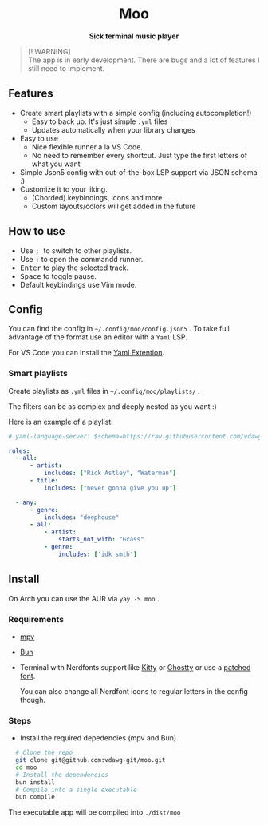 <div align="center">

<h1>Moo</h1>
<b>Sick terminal music player </b>
</br>

</div>

> [! WARNING]  
> The app is in early development. There are bugs and a lot of features I still need to implement.

## Features

* Create smart playlists with a simple config (including autocompletion!)
  + Easy to back up. It's just simple `.yml` files
  + Updates automatically when your library changes
* Easy to use
  + Nice flexible runner a la VS Code.
  + No need to remember every shortcut. Just type the first letters of what you want
* Simple Json5 config with out-of-the-box LSP support via JSON schema :)
* Customize it to your liking.
  + (Chorded) keybindings, icons and more
  + Custom layouts/colors will get added in the future

## How to use

* Use <kbd>; </kbd> to switch to other playlists.
* Use <kbd>:</kbd> to open the commandd runner.
* <kbd>Enter</kbd> to play the selected track.
* <kbd>Space</kbd> to toggle pause.
* Default keybindings use Vim mode.

## Config

You can find the config in `~/.config/moo/config.json5` .
To take full advantage of the format use an editor with a `Yaml` LSP.

For VS Code you can install the [Yaml Extention](https://marketplace.visualstudio.com/items?itemName=redhat.vscode-yaml).

### Smart playlists

Create playlists as `.yml` files in `~/.config/moo/playlists/` .

The filters can be as complex and deeply nested as you want :)

Here is an example of a playlist:

```yaml
# yaml-language-server: $schema=https://raw.githubusercontent.com/vdawg-git/moo/refs/heads/main/other/schemas/mooPlaylist.json

rules:
  - all:
      - artist:
          includes: ["Rick Astley", "Waterman"]
      - title:
          includes: ["never gonna give you up"]

  - any:
      - genre:
          includes: "deephouse"
      - all:
          - artist:
              starts_not_with: "Grass"
          - genre:
              includes: ['idk smth']
```

## Install

On Arch you can use the AUR via `yay -S moo` .

### Requirements

* [mpv](https://mpv.io/)
* [Bun](https://bun.sh/)
* Terminal with Nerdfonts support like [Kitty](https://github.com/kovidgoyal/kitty) or [Ghostty](https://ghostty.org/) or use a [patched font](https://github.com/ryanoasis/nerd-fonts).

  You can also change all Nerdfont icons to regular letters in the config though.

### Steps

* Install the required depedencies (mpv and Bun)

```bash
  # Clone the repo
  git clone git@github.com:vdawg-git/moo.git
  cd moo
  # Install the dependencies
  bun install
  # Compile into a single executable
  bun compile
```

The executable app will be compiled into `./dist/moo`
